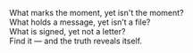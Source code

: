 


 What marks the moment, yet isn't the moment?  
 What holds a message, yet isn’t a file?  
 What is signed, yet not a letter?  
 Find it — and the truth reveals itself.

